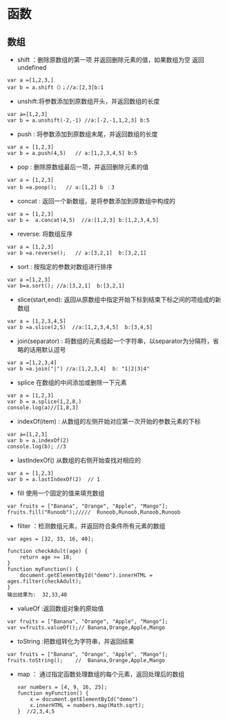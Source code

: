 # 函数
## 数组
- shift ：删除原数组的第一项 并返回删除元素的值，如果数组为空 返回undefined
~~~
var a =[1,2,3,]
var b = a.shift（）；//a:[2,3]b:1
~~~
- unshift:将参数添加到原数组开头，并返回数组的长度
~~~
var a=[1,2,3]
var b = a.unshift(-2,-1) //a:[-2,-1,1,2,3] b:5
~~~
- push : 将参数添加到原数组末尾，并返回数组的长度
~~~
var a = [1,2,3]
var b = a.push(4,5)   // a:[1,2,3,4,5] b:5
~~~
- pop : 删除原数组最后一项，并返回删除元素的值 
~~~
var a = [1,2,3]
var b =a.poop();   // a:[1,2] b ：3
~~~
- concat : 返回一个新数组，是将参数添加到原数组中构成的
~~~
var a = [1,2,3]
var b =  a.concat(4,5)  //a:[1,2,3] b:[1,2,3,4,5]
~~~
- reverse: 将数组反序
~~~
var a = [1,2,3]
var b =a.reverse();   // a:[3,2,1]  b:[3,2,1]
~~~
- sort : 按指定的参数对数组进行排序
 ~~~
 var a =[1,2,3]
 var b=a.sort(); //a:[3,2,1]  b:[3,2,1]
 ~~~
- slice(start,end): 返回从原数组中指定开始下标到结束下标之间的项组成的新数组
 ~~~
 var a = [1,2,3,4,5]
 var b =a.slice(2,5)  //a:[1,2,3,4,5]  b:[3,4,5]
 ~~~
- join(separator) : 将数组的元素组起一个字符串，以separator为分隔符，省略的话用默认逗号
 
 ~~~
 var a =[1,2,3,4]
 var b =a.join("|") //a:[1,2,3,4]  b: "1|2|3|4"
 ~~~
- splice  在数组的中间添加或删除一下元素
 ~~~
 var a = [1,2,3]
 var b = a.splice(1,2,8,)
 console.log(a)//[1,8,3]
 
 ~~~
- indexOf(item) : 从数组的左侧开始对应第一次开始的参数元素的下标
 ~~~
 var a=[1,2,3]
 var b = a.indexOf(2)
 console.log(b); //3
 ~~~
- lastIndexOf() 从数组的右侧开始查找对相应的
 ~~~
 var a = [1,2,3]
 var b = a.lastIndexOf(2)  // 1
 ~~~
- fill  使用一个固定的值来填充数组
 ~~~
 var fruits = ["Banana", "Orange", "Apple", "Mango"];
 fruits.fill("Runoob");/////  Runoob,Runoob,Runoob,Runoob
 ~~~
- filter  ：检测数组元素，并返回符合条件所有元素的数组
 ~~~
 var ages = [32, 33, 16, 40];
 
 function checkAdult(age) {
     return age >= 18;
 }
 function myFunction() {
     document.getElementById("demo").innerHTML = ages.filter(checkAdult);
 }
 输出结果为:  32,33,40
 ~~~
 - valueOf :返回数组对象的原始值
 ~~~
 var fruits = ["Banana", "Orange", "Apple", "Mango"];
 var v=fruits.valueOf();// Banana,Orange,Apple,Mango
 ~~~
- toString  :把数组转化为字符串，并返回结果
 ~~~
 var fruits = ["Banana", "Orange", "Apple", "Mango"];
 fruits.toString();    //  Banana,Orange,Apple,Mango
 ~~~
- map ： 通过指定函数处理数组的每个元素，返回处理后的数组
  ~~~
  var numbers = [4, 9, 16, 25];
  function myFunction() {
      x = document.getElementById("demo")
      x.innerHTML = numbers.map(Math.sqrt);
  }  //2,3,4,5
  ~~~
